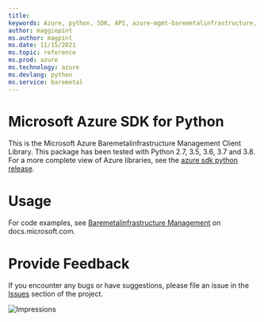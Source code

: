 ```yaml
---
title: 
keywords: Azure, python, SDK, API, azure-mgmt-baremetalinfrastructure, baremetal
author: maggiepint
ms.author: magpint
ms.date: 11/15/2021
ms.topic: reference
ms.prod: azure
ms.technology: azure
ms.devlang: python
ms.service: baremetal
---
```


# Microsoft Azure SDK for Python

This is the Microsoft Azure Baremetalinfrastructure Management Client Library.
This package has been tested with Python 2.7, 3.5, 3.6, 3.7 and 3.8.
For a more complete view of Azure libraries, see the [azure sdk python release](https://aka.ms/azsdk/python/all).


# Usage

For code examples, see [Baremetalinfrastructure Management](https://docs.microsoft.com/python/api/overview/azure/)
on docs.microsoft.com.


# Provide Feedback

If you encounter any bugs or have suggestions, please file an issue in the
[Issues](https://github.com/Azure/azure-sdk-for-python/issues)
section of the project.


![Impressions](https://azure-sdk-impressions.azurewebsites.net/api/impressions/azure-sdk-for-python%2Fazure-mgmt-baremetalinfrastructure%2FREADME.png)

